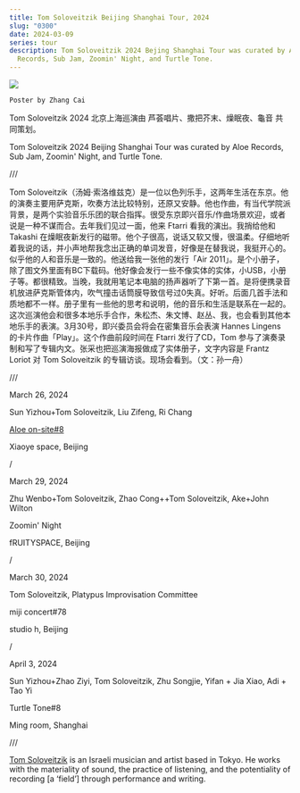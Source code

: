 ```yaml
---
title: Tom Soloveitzik Beijing Shanghai Tour, 2024
slug: "0300"
date: 2024-03-09
series: tour
description: Tom Soloveitzik 2024 Bejing Shanghai Tour was curated by Aloe
  Records, Sub Jam, Zoomin' Night, and Turtle Tone.
---
```

![](/images/uploads/tom-soloveitzik-tour.jpg)

`Poster by Zhang Cai`

Tom Soloveitzik 2024 北京上海巡演由 芦荟唱片、撒把芥末、燥眠夜、龜音 共同策划。

Tom Soloveitzik 2024 Beijing Shanghai Tour was curated by Aloe Records, Sub Jam, Zoomin' Night, and Turtle Tone.

///

Tom Soloveitzik（汤姆·索洛维兹克）是一位以色列乐手，这两年生活在东京。他的演奏主要用萨克斯，吹奏方法比较特别，还原又安静。他也作曲，有当代学院派背景，是两个实验音乐乐团的联合指挥。很受东京即兴音乐/作曲场景欢迎，或者说是一种不谋而合。去年我们见过一面，他来 Ftarri 看我的演出。我捎给他和 Takashi 在燥眠夜新发行的磁带。他个子很高，说话又软又慢，很温柔。仔细地听着我说的话，并小声地帮我念出正确的单词发音，好像是在替我说，我挺开心的。似乎他的人和音乐是一致的。他送给我一张他的发行「Air 2011」。是个小册子，除了图文外里面有BC下载码。他好像会发行一些不像实体的实体，小USB，小册子等。都很精致。当晚，我就用笔记本电脑的扬声器听了下第一首。是将便携录音机放进萨克斯管体内，吹气撞击话筒膜导致信号过0失真。好听。后面几首手法和质地都不一样。册子里有一些他的思考和说明，他的音乐和生活是联系在一起的。这次巡演他会和很多本地乐手合作，朱松杰、朱文博、赵丛、我，也会看到其他本地乐手的表演。3月30号，即兴委员会将会在密集音乐会表演 Hannes Lingens 的卡片作曲「Play」。这个作曲前段时间在 Ftarri 发行了CD，Tom 参与了演奏录制和写了专辑内文。张采也把巡演海报做成了实体册子，文字内容是 Frantz Loriot 对 Tom Soloveitzik 的专辑访谈。现场会看到。（文：孙一舟）

///

March 26, 2024

Sun Yizhou+Tom Soloveitzik, Liu Zifeng, Ri Chang

[Aloe on-site#8](https://aloerecords.com/events/031224/)

Xiaoye space, Beijing

/

March 29, 2024

Zhu Wenbo+Tom Soloveitzik, Zhao Cong++Tom Soloveitzik, Ake+John Wilton

Zoomin' Night

fRUITYSPACE, Beijing

/

March 30, 2024

Tom Soloveitzik, Platypus Improvisation Committee

miji concert#78

studio h, Beijing

/

April 3, 2024

Sun Yizhou+Zhao Ziyi, Tom Soloveitzik, Zhu Songjie, Yifan + Jia Xiao, Adi + Tao Yi

Turtle Tone#8

Ming room, Shanghai

///

[Tom Soloveitzik](https://www.tomsoloveitzik.net/) is an Israeli musician and artist based in Tokyo. He works with the materiality of sound, the practice of listening, and the potentiality of recording \[a ‘field’] through performance and writing.

